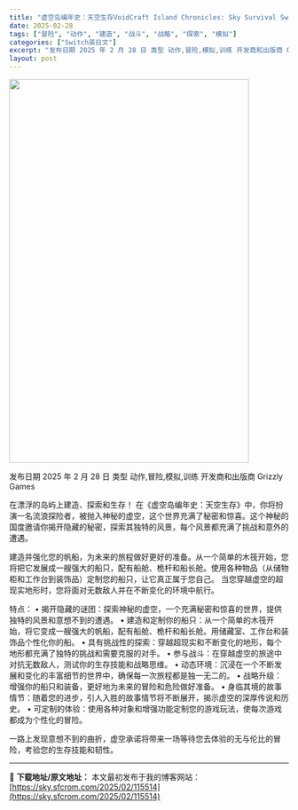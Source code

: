 ```yaml
---
title: "虚空岛编年史：天空生存VoidCraft Island Chronicles: Sky Survival Switch NSP (v1.0.0)英文"
date: 2025-02-28
tags: ["冒险", "动作", "建造", "战斗", "战略", "探索", "模拟"]
categories: ["Switch英日文"]
excerpt: "发布日期 2025 年 2 月 28 日 类型 动作,冒险,模拟,训练 开发商和出版商 Grizzly Games 在漂浮的岛屿上建造、探索和生存！ 在《虚空岛编年史：天空生存》中，你将扮演一名流浪探险者，被抛入神秘的虚空，这个世界充满了秘密和惊喜。这个神秘的国度邀请你揭开隐藏的秘密，探索其独特的风&hellip;"
layout: post
---
```


<img class="aligncenter size-full wp-image-115500" src="https://sky.sfcrom.com/wp-content/uploads/2025/02/2025022804022280.webp" alt="" width="432" height="692" />

发布日期 2025 年 2 月 28 日
类型 动作,冒险,模拟,训练
开发商和出版商 Grizzly Games

在漂浮的岛屿上建造、探索和生存！
在《虚空岛编年史：天空生存》中，你将扮演一名流浪探险者，被抛入神秘的虚空，这个世界充满了秘密和惊喜。这个神秘的国度邀请你揭开隐藏的秘密，探索其独特的风景，每个风景都充满了挑战和意外的遭遇。

建造并强化您的帆船，为未来的旅程做好更好的准备。从一个简单的木筏开始，您将把它发展成一艘强大的船只，配有船舱、桅杆和船长舱。使用各种物品（从储物柜和工作台到装饰品）定制您的船只，让它真正属于您自己。
当您穿越虚空的超现实地形时，您将面对无数敌人并在不断变化的环境中航行。

特点：
• 揭开隐藏的谜团：探索神秘的虚空，一个充满秘密和惊喜的世界，提供独特的风景和意想不到的遭遇。
• 建造和定制你的船只：从一个简单的木筏开始，将它变成一艘强大的帆船，配有船舱、桅杆和船长舱。用储藏室、工作台和装饰品个性化你的船。
• 具有挑战性的探索：穿越超现实和不断变化的地形，每个地形都充满了独特的挑战和需要克服的对手。
• 参与战斗：在穿越虚空的旅途中对抗无数敌人，测试你的生存技能和战略思维。
• 动态环境：沉浸在一个不断发展和变化的丰富细节的世界中，确保每一次旅程都是独一无二的。
• 战略升级：增强你的船只和装备，更好地为未来的冒险和危险做好准备。
• 身临其境的故事情节：随着您的进步，引人入胜的故事情节将不断展开，揭示虚空的深厚传说和历史。
• 可定制的体验：使用各种对象和增强功能定制您的游戏玩法，使每次游戏都成为个性化的冒险。

一路上发现意想不到的曲折，虚空承诺将带来一场等待您去体验的无与伦比的冒险，考验您的生存技能和韧性。

---
📖 **下载地址/原文地址：** 本文最初发布于我的博客网站：[https://sky.sfcrom.com/2025/02/115514](https://sky.sfcrom.com/2025/02/115514)
